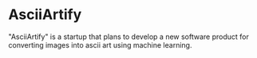 # AsciiArtify
"AsciiArtify" is a startup that plans to develop a new software product for converting images into ascii art using machine learning.
